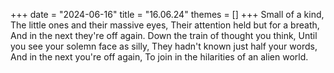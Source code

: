 +++
date = "2024-06-16"
title = "16.06.24"
themes = []
+++
Small of a kind,
The little ones and their massive eyes,
Their attention held but for a breath,
And in the next they're off again.
Down the train of thought you think,
Until you see your solemn face as silly,
They hadn't known just half your words,
And in the next you're off again,
To join in the hilarities of an alien world.
